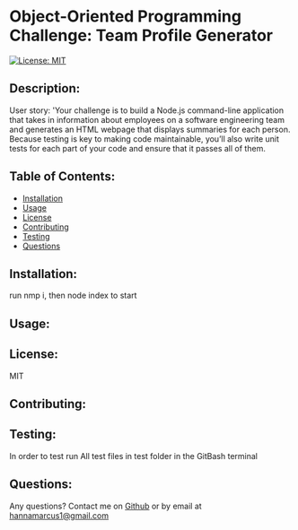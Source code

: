 # Object-Oriented Programming Challenge: Team Profile Generator  
  [![License: MIT](https://img.shields.io/badge/License-MIT-blue.svg)](https://opensource.org/licenses/MIT)
  ## Description:
  User story: 'Your challenge is to build a Node.js command-line application that takes in information about employees on a software engineering team and generates an HTML webpage that displays summaries for each person. Because testing is key to making code maintainable, you’ll also write unit tests for each part of your code and ensure that it passes all of them.
  ## Table of Contents:
  - [Installation](#installation)
  - [Usage](#usage)
  - [License](#license)
  - [Contributing](#contributing)
  - [Testing](#testing)
  - [Questions](#questions)

  ## Installation:  
  run nmp i, then node index to start
  
  ## Usage:
  
  
  ## License:
  MIT

  ## Contributing:
  

  ## Testing:
  In order to test run All test files in test folder in the GitBash terminal

  ## Questions:
  Any questions? Contact me on [Github](https://github.com/hannamarcus)
  or by email at hannamarcus1@gmail.com
  